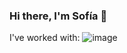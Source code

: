 ### Hi there, I'm Sofía 👋

I've worked with:
  ![image](https://user-images.githubusercontent.com/78280109/127748451-9ed84cdf-d004-4a16-86ac-3d13514536ed.png)
<!--
**sofiapel/sofiapel** is a ✨ _special_ ✨ repository because its `README.md` (this file) appears on your GitHub profile.

Here are some ideas to get you started:

- 🔭 I’m currently working on ...
- 🌱 I’m currently learning ...
- 👯 I’m looking to collaborate on ...
- 🤔 I’m looking for help with ...
- 💬 Ask me about ...
- 📫 How to reach me: ...
- 😄 Pronouns: ...
- ⚡ Fun fact: ...
-->
